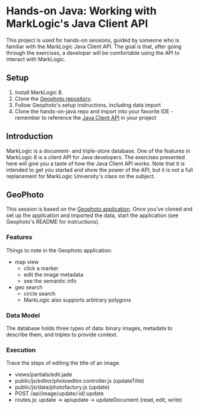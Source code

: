 # Hands-on Java: Working with MarkLogic's Java Client API

This project is used for hands-on sessions, guided by someone who is familiar
with the MarkLogic Java Client API. The goal is that, after going through 
the exercises, a developer will be comfortable using the API to interact with
MarkLogic. 

## Setup

1. Install MarkLogic 8.
2. Clone the [Geophoto repository][geophoto]. 
3. Follow Geophoto's setup instructions, including data import
4. Clone the hands-on-java repo and import into your favorite IDE
	-remember to reference the [Java Client API][javaclient] in your project
     
## Introduction

MarkLogic is a document- and triple-store database. One of the features in
MarkLogic 8 is a client API for Java developers. The exercises presented
here will give you a taste of how the Java Client API works. Note that it is
intended to get you started and show the power of the API, but it is not a full
replacement for MarkLogic University's class on the subject.

## GeoPhoto

This session is based on the [Geophoto application][geophoto]. Once you've
cloned and set up the application and imported the data, start the application
(see Geophoto's README for instructions).

### Features

Things to note in the Geophoto application:

- map view
  - click a marker
  - edit the image metadata
  - see the semantic info
- geo search
  - circle search
  - MarkLogic also supports arbitrary polygons

### Data Model

The database holds three types of data: binary images, metadata to describe
them, and triples to provide context.

### Execution

Trace the steps of editing the title of an image.

- views/partials/edit.jade
- public/js/editor/photoeditor.controller.js (updateTitle)
- public/js/data/photofactory.js (update)
- POST /api/image/update/:id/:update
- routes.js: update -> apiupdate -> updateDocument (read, edit, write)

[geophoto]: https://github.com/marklogic/Geophoto
[javaclient]: http://developer.marklogic.com/products/java
